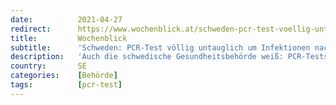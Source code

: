 ```yaml
---
date:          2021-04-27
redirect:      https://www.wochenblick.at/schweden-pcr-test-voellig-untauglich-um-infektionen-nachzuweisen/
title:         Wochenblick
subtitle:      'Schweden: PCR-Test völlig untauglich um Infektionen nachzuweisen'
description:   'Auch die schwedische Gesundheitsbehörde weiß: PCR-Tests können die Infektiosität NICHT nachweisen.'
country:       SE
categories:    [Behörde]
tags:          [pcr-test]
---
```

